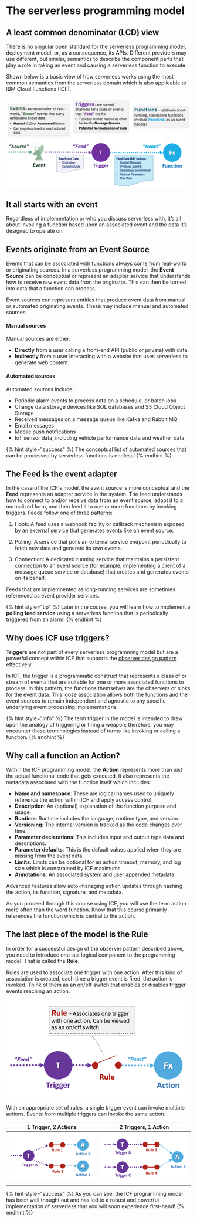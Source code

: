 <!--
#
# Licensed to the Apache Software Foundation (ASF) under one or more
# contributor license agreements.  See the NOTICE file distributed with
# this work for additional information regarding copyright ownership.
# The ASF licenses this file to You under the Apache License, Version 2.0
# (the "License"); you may not use this file except in compliance with
# the License.  You may obtain a copy of the License at
#
#     http://www.apache.org/licenses/LICENSE-2.0
#
# Unless required by applicable law or agreed to in writing, software
# distributed under the License is distributed on an "AS IS" BASIS,
# WITHOUT WARRANTIES OR CONDITIONS OF ANY KIND, either express or implied.
# See the License for the specific language governing permissions and
# limitations under the License.
#
-->

# The serverless programming model

## A least common denominator (LCD) view

There is no singular open standard for the serverless programming model,  deployment model, or, as a consequence, its APIs. Different providers may use different, but similar, semantics to describe the component parts that play a role in taking an event and causing a serverless function to execute.

Shown below is a basic view of how serverless works using the most common semantics from the serverless domain which is also applicable to IBM Cloud Functions (ICF).

![Least Common Denominator (LCD) - Programming Model](images/101-ex0-serverless-lcd-model.png)

## It all starts with an event

Regardless of implementation or who you discuss serverless with, it’s all about invoking a function based upon an associated event and the data it’s designed to operate on.

## Events originate from an Event Source

Events that can be associated with functions always come from real-world or originating sources. In a serverless programming model, the **Event Source** can be conceptual or represent an adapter service that understands how to receive raw event data from the originator. This can then be turned into data that a function can process.

Event sources can represent entities that produce event data from manual or automated originating events. These may include manual and automated sources.

#### Manual sources

Manual sources are either:

- **Directly** from a user calling a front-end API (public or private) with data.
- **Indirectly** from a user interacting with a website that uses serverless to generate web content.


#### Automated sources

Automated sources include:

- Periodic alarm events to process data on a schedule, or batch jobs
- Change data storage devices like SQL databases and S3 Cloud Object Storage
- Received messages on a message queue like Kafka and Rabbit MQ
- Email messages
- Mobile push notifications
- IoT sensor data, including vehicle performance data and weather data

{% hint style="success" %}
The conceptual list of automated sources that can be processed by serverless functions is endless!
{% endhint %}

## The Feed is the event adapter

In the case of the ICF's model, the event source is more conceptual and the **Feed** represents an adapter service in the system. The feed understands how to connect to and/or receive data from an event source, adapt it to a normalized form, and then feed it to one or more functions by invoking triggers. Feeds follow one of three patterns:

1. Hook: A feed uses a webhook facility or callback mechanism exposed by an external service that generates events like an event source.

1. Polling: A service that polls an external service endpoint periodically to fetch new data and generate its own events.

1. Connection: A dedicated running service that maintains a persistent connection to an event source (for example, implementing a client of a message queue service or database) that creates and generates events on its behalf.

Feeds that are implemnented as long-running services are sometimes referenced as event provider services.

{% hint style="tip" %}
Later in the course, you will learn how to implement a **polling feed service** using a serverless function that is periodically triggered from an  alarm!
{% endhint %}

## Why does ICF use triggers?

**Triggers** are not part of every serverless programming model but are a powerful concept within ICF that supports the [observer design pattern](https://en.wikipedia.org/wiki/Observer_pattern) effectively.

In ICF, the trigger is a programmatic construct that represents a class of or stream of events that are suitable for one or more associated functions to process. In this pattern, the functions themselves are the observers or sinks for the event data. This loose association allows both the functions and the event sources to remain independent and agnostic to any specific underlying event processing implementations.

{% hint style="info" %}
The term trigger in the model is intended to draw upon the analogy of triggering or firing a weapon; therefore, you may encounter these terminologies instead of terms like invoking or calling a function.
{% endhint %}

## Why call a function an Action?

Within the ICF programming model, the **Action** represents more than just the actual functional code that gets executed. It also represents the metadata associated with the function itself which includes:

- **Name and namespace**: These are logical names used to uniquely reference the action within ICF and apply access control.
- **Description**: An (optional) explanation of the function purpose and usage.
- **Runtime**: Runtime includes the language, runtime type, and version.
- **Versioning**: The internal version is tracked as the code changes over time.
- **Parameter declarations**: This includes input and output type data and descriptions.
- **Parameter defaults**: This is the default values applied when they are missing from the event data.
- **Limits**: Limits can be optional for an action timeout, memory, and log size which is constrained by ICF maximums.
- **Annotations**: An associated system and user appended metadata.

Advanced features allow auto-managing action updates through hashing the action, its function, signature, and metadata.

As you proceed through this course using ICF, you will use the term action more often than the word function. Know that this course primarily references the function which is central to the action.

## The last piece of the model is the Rule

In order for a successful design of the observer pattern described above, you need to introduce one last logical component to the programming model. That is called the **Rule**.

Rules are used to associate one trigger with one action. After this kind of association is created, each time a trigger event is fired, the action is invoked. Think of them as an on/off switch that enables or disables trigger events reaching an action.

![Trigger-Rule-Action Relationship](images/101-ex0-serverless-trigger-rule-action.png)

With an appropriate set of rules, a single trigger event can invoke multiple actions. Events from multiple triggers can invoke the same action.

| 1 Trigger, 2 Actions | 2 Triggers, 1 Action |
:-------------------------:|:-------------------------:
| ![1 Trigger, 2 Actions](images/101-ex0-serverless-1-trigger-2-action.png) | ![2 Triggers, 1 Action](images/101-ex0-serverless-2-trigger-1-action.png)|

{% hint style="success" %}
As you can see, the ICF programming model has been well thought out and has led to a robust and powerful implementation of serverless that you will soon experience first-hand!
{% endhint %}

